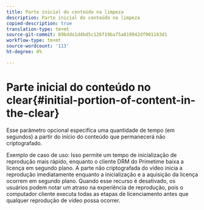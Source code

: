 ```yaml
---
title: Parte inicial do conteúdo na limpeza
description: Parte inicial do conteúdo na limpeza
copied-description: true
translation-type: tm+mt
source-git-commit: 89bdda1d4bd5c126f19ba75a819942df901183d1
workflow-type: tm+mt
source-wordcount: '113'
ht-degree: 0%

---
```



# Parte inicial do conteúdo no clear{#initial-portion-of-content-in-the-clear}

Esse parâmetro opcional especifica uma quantidade de tempo (em segundos) a partir do início do conteúdo que permanecerá não criptografado.

Exemplo de caso de uso: Isso permite um tempo de inicialização de reprodução mais rápido, enquanto o cliente DRM do Primetime baixa a licença em segundo plano. A parte não criptografada do vídeo inicia a reprodução imediatamente enquanto a inicialização e a aquisição da licença ocorrem em segundo plano. Quando esse recurso é desativado, os usuários podem notar um atraso na experiência de reprodução, pois o computador cliente executa todas as etapas de licenciamento antes que qualquer reprodução de vídeo possa ocorrer.

